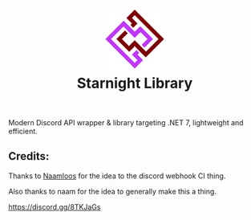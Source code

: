 <h1 align="center">
    <img src="./img/starnight.png" alt="Starnight Logo"/>
    <br>
    Starnight Library
    <br> <br>
</h1>

Modern Discord API wrapper & library targeting .NET 7, lightweight and efficient.

## Credits:

Thanks to [Naamloos](https://github.com/Naamloos) for the idea to the discord webhook CI thing.

Also thanks to naam for the idea to generally make this a thing.

https://discord.gg/8TKJaGs
